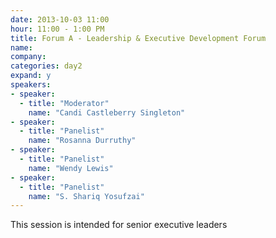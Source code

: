 ```yaml
---
date: 2013-10-03 11:00
hour: 11:00 - 1:00 PM
title: Forum A - Leadership & Executive Development Forum
name: 
company:
categories: day2
expand: y
speakers:
- speaker:  
  - title: "Moderator"
    name: "Candi Castleberry Singleton"
- speaker:  
  - title: "Panelist"
    name: "Rosanna Durruthy"
- speaker:  
  - title: "Panelist"
    name: "Wendy Lewis"
- speaker:  
  - title: "Panelist"
    name: "S. Shariq Yosufzai"
---
```

This session is intended for senior executive leaders